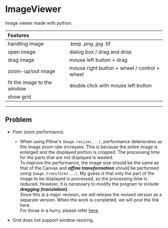 # ImageViewer
Image viewer made with python.


| Features                    |                                              |
| :-------------------------- | :------------------------------------------- |
| handling image              | .bmp .png .jpg .tif                          |
| open image                  | dialog box / drag and drop                   |
| drag image                  | mouse left button + drag                     |
| zoom-up/out image           | mouse right button + wheel / control + wheel |
| fit the image to the window | double click with mouse left button          |
| show grid                   |                                              |

---

## Problem
- Poor zoom performance.
  - When using Pillow's `Image.resize(...)`, performance deteriorates as the image zoom rate increases. This is because the entire image is enlarged and the displayed portion is cropped. The processing time for the parts that are not displayed is wasted.  
To improve the performance, the image size should be the same as that of the Canvas and ***affine transformation*** should be performed using `Image.transform(...)`. My guess is that only the part of the image to be displayed is processed, so the processing time is reduced. However, it is necessary to modify the program to include ***dragging (translation)***.  
Since this is a major revision, we will release the revised version as a separate version. When the work is completed, we will post the link here.  
For those in a hurry, please refer [here](https://gist.github.com/ImagingSolution/bf7d9b348a2cc31c300ebb080171150b#file-imageviewer-py).

- Grid does not support window resizing.
